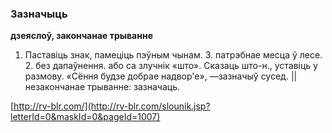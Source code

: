 ### Зазначыць
**дзеяслоў, закончанае трыванне**

1. Паставіць знак, памеціць пэўным чынам. З. патрэбнае месца ў лесе. 2. без дапаўнення. або са злучнік «што». Сказаць што-н., уставіць у размову. «Сёння будзе добрае надвор'е», —зазначыў сусед. || незакончанае трыванне: зазначаць.

<a rel="author">[http://rv-blr.com/](http://rv-blr.com/slounik.jsp?letterId=0&maskId=0&pageId=1007)</a>
